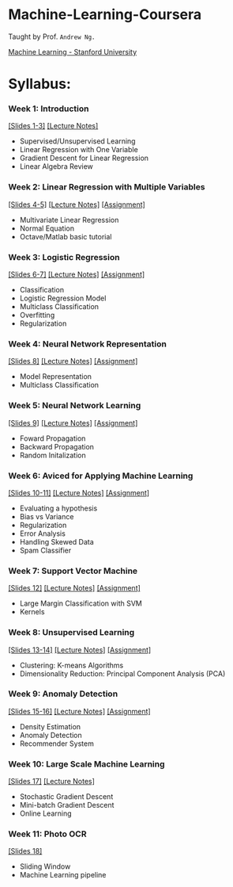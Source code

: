 # Machine-Learning-Coursera
Taught by Prof. `Andrew Ng.`

[Machine Learning - Stanford University](https://www.coursera.org/learn/machine-learning)

# Syllabus:
### Week 1: Introduction
[[Slides 1-3]](https://github.com/quanghuy0497/Machine-Learning-Coursera/tree/main/Slides) 
[[Lecture Notes]](https://github.com/quanghuy0497/Machine-Learning-Coursera/blob/main/Lecture%20Notes/Lecture%20Note%2001.pdf)
- Supervised/Unsupervised Learning
- Linear Regression with One Variable
- Gradient Descent for Linear Regression
- Linear Algebra Review
### Week 2: Linear Regression with Multiple Variables
[[Slides 4-5]](https://github.com/quanghuy0497/Machine-Learning-Coursera/tree/main/Slides) 
[[Lecture Notes]](https://github.com/quanghuy0497/Machine-Learning-Coursera/blob/main/Lecture%20Notes/Lecture%20Note%2002.pdf)
[[Assignment]](https://github.com/quanghuy0497/Machine-Learning-Coursera/tree/main/machine-learning-ex1)
- Multivariate Linear Regression
- Normal Equation
- Octave/Matlab basic tutorial
### Week 3: Logistic Regression
[[Slides 6-7]](https://github.com/quanghuy0497/Machine-Learning-Coursera/tree/main/Slides) 
[[Lecture Notes]](https://github.com/quanghuy0497/Machine-Learning-Coursera/blob/main/Lecture%20Notes/Lecture%20Note%2003.pdf)
[[Assignment]](https://github.com/quanghuy0497/Machine-Learning-Coursera/tree/main/machine-learning-ex2)
- Classification
- Logistic Regression Model
- Multiclass Classification
- Overfitting
- Regularization
### Week 4: Neural Network Representation
[[Slides 8]](https://github.com/quanghuy0497/Machine-Learning-Coursera/blob/main/Slides/Lecture08%20-%20Neural%20Networks%20Representation.pdf) 
[[Lecture Notes]](https://github.com/quanghuy0497/Machine-Learning-Coursera/blob/main/Lecture%20Notes/Lecture%20Note%2004.pdf)
[[Assignment]](https://github.com/quanghuy0497/Machine-Learning-Coursera/tree/main/machine-learning-ex3)
- Model Representation
- Multiclass Classification
### Week 5: Neural Network Learning
[[Slides 9]](https://github.com/quanghuy0497/Machine-Learning-Coursera/blob/main/Slides/Lecture09%20-%20Neural%20Networks%20Learning.pdf) 
[[Lecture Notes]](https://github.com/quanghuy0497/Machine-Learning-Coursera/blob/main/Lecture%20Notes/Lecture%20Note%2005.pdf)
[[Assignment]](https://github.com/quanghuy0497/Machine-Learning-Coursera/tree/main/machine-learning-ex4)
- Foward Propagation
- Backward Propagation
- Random Initalization
### Week 6: Aviced for Applying Machine Learning
[[Slides 10-11]](https://github.com/quanghuy0497/Machine-Learning-Coursera/tree/main/Slides) 
[[Lecture Notes]](https://github.com/quanghuy0497/Machine-Learning-Coursera/blob/main/Lecture%20Notes/Lecture%20Note%2006.pdf)
[[Assignment]](https://github.com/quanghuy0497/Machine-Learning-Coursera/tree/main/machine-learning-ex5)
- Evaluating a hypothesis
- Bias vs Variance
- Regularization
- Error Analysis
- Handling Skewed Data
- Spam Classifier
### Week 7: Support Vector Machine
[[Slides 12]](https://github.com/quanghuy0497/Machine-Learning-Coursera/blob/main/Slides/Lecture12%20-%20SVM.pdf) 
[[Lecture Notes]](https://github.com/quanghuy0497/Machine-Learning-Coursera/blob/main/Lecture%20Notes/Lecture%20Note%2007.pdf)
[[Assignment]](https://github.com/quanghuy0497/Machine-Learning-Coursera/tree/main/machine-learning-ex6)
- Large Margin Classification with SVM
- Kernels
### Week 8: Unsupervised Learning
[[Slides 13-14]](https://github.com/quanghuy0497/Machine-Learning-Coursera/tree/main/Slides)
[[Lecture Notes]](https://github.com/quanghuy0497/Machine-Learning-Coursera/blob/main/Lecture%20Notes/Lecture%20Note%2008.pdf)
[[Assignment]](https://github.com/quanghuy0497/Machine-Learning-Coursera/tree/main/machine-learning-ex7)
- Clustering: K-means Algorithms
- Dimensionality Reduction: Principal Component Analysis (PCA)
### Week 9: Anomaly Detection
[[Slides 15-16]](https://github.com/quanghuy0497/Machine-Learning-Coursera/tree/main/Slides)
[[Lecture Notes]](https://github.com/quanghuy0497/Machine-Learning-Coursera/blob/main/Lecture%20Notes/Lecture%20Note%2009.pdf)
[[Assignment]](https://github.com/quanghuy0497/Machine-Learning-Coursera/tree/main/machine-learning-ex8)
- Density Estimation
- Anomaly Detection
- Recommender System
### Week 10: Large Scale Machine Learning
[[Slides 17]](https://github.com/quanghuy0497/Machine-Learning-Coursera/blob/main/Slides/Lecture17%20-%20Large%20scale%20machine%20learning.pdf)
[[Lecture Notes]](https://github.com/quanghuy0497/Machine-Learning-Coursera/blob/main/Lecture%20Notes/Lecture%20Note%2010.pdf)
- Stochastic Gradient Descent
- Mini-batch Gradient Descent
- Online Learning
### Week 11: Photo OCR
[[Slides 18]](https://github.com/quanghuy0497/Machine-Learning-Coursera/blob/main/Slides/Lecture18%20-%20Photo%20OCR.pdff)
- Sliding Window
- Machine Learning pipeline
